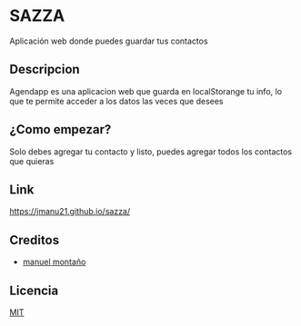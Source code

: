 # SAZZA
Aplicación web donde puedes guardar tus contactos 

## Descripcion
Agendapp es una aplicacion web que guarda en localStorange tu info, lo que te permite acceder a los datos las veces que desees

## ¿Como empezar?
Solo debes agregar tu contacto y listo, puedes agregar todos los contactos que quieras

## Link
https://jmanu21.github.io/sazza/

## Creditos

- [manuel montaño](https://github.com/JManu21)

## Licencia

[MIT](https://opensource.org/licenses/MIT)
